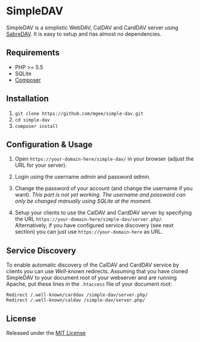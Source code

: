 SimpleDAV
=========

SimpleDAV is a simplistic WebDAV, CalDAV and CardDAV server using [SabreDAV](https://github.com/fruux/sabre-dav).
It is easy to setup and has almost no dependencies.

Requirements
------------
* PHP >= 5.5
* SQLite
* [Composer](https://getcomposer.org/)

Installation
------------

1. `git clone https://github.com/mgee/simple-dav.git`
2. `cd simple-dav`
3. `composer install`

Configuration & Usage
---------------------

1. Open `https://your-domain-here/simple-dav/` in your browser (adjust the URL for your server).

2. Login using the username *admin* and password *admin*.

3. Change the password of your account (and change the username if you want). 
*This part is not yet working. The username and password can only be changed manually using SQLite at the moment.*

4. Setup your clients to use the CalDAV and CardDAV server by specifying the URL `https://your-domain-here/simple-dav/server.php/`.
Alternatively, if you have configured service discovery (see next section) you can just use `https://your-domain-here` as URL.

Service Discovery
-----------------

To enable automatic discovery of the CalDAV and CardDAV service by clients you can use *Well-known* redirects.
Assuming that you have cloned SimpleDAV to your document root of your webserver and are running Apache, put these lines in the `.htaccess` file of your document root:
```
Redirect /.well-known/carddav /simple-dav/server.php/
Redirect /.well-known/caldav /simple-dav/server.php/
```

License
-------

Released under the [MIT License](LICENSE)
